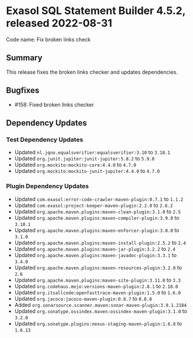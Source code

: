 # Exasol SQL Statement Builder 4.5.2, released 2022-08-31

Code name: Fix broken links check

## Summary

This release fixes the broken links checker and updates dependencies.

## Bugfixes

* #158: Fixed broken links checker

## Dependency Updates

### Test Dependency Updates

* Updated `nl.jqno.equalsverifier:equalsverifier:3.10` to `3.10.1`
* Updated `org.junit.jupiter:junit-jupiter:5.8.2` to `5.9.0`
* Updated `org.mockito:mockito-core:4.4.0` to `4.7.0`
* Updated `org.mockito:mockito-junit-jupiter:4.4.0` to `4.7.0`

### Plugin Dependency Updates

* Updated `com.exasol:error-code-crawler-maven-plugin:0.7.1` to `1.1.2`
* Updated `com.exasol:project-keeper-maven-plugin:2.2.0` to `2.6.2`
* Updated `org.apache.maven.plugins:maven-clean-plugin:3.1.0` to `2.5`
* Updated `org.apache.maven.plugins:maven-compiler-plugin:3.9.0` to `3.10.1`
* Updated `org.apache.maven.plugins:maven-enforcer-plugin:3.0.0` to `3.1.0`
* Updated `org.apache.maven.plugins:maven-install-plugin:2.5.2` to `2.4`
* Updated `org.apache.maven.plugins:maven-jar-plugin:3.2.2` to `2.4`
* Updated `org.apache.maven.plugins:maven-javadoc-plugin:3.3.1` to `3.4.0`
* Updated `org.apache.maven.plugins:maven-resources-plugin:3.2.0` to `2.6`
* Updated `org.apache.maven.plugins:maven-site-plugin:3.11.0` to `3.3`
* Updated `org.codehaus.mojo:versions-maven-plugin:2.8.1` to `2.10.0`
* Updated `org.itsallcode:openfasttrace-maven-plugin:1.5.0` to `1.6.0`
* Updated `org.jacoco:jacoco-maven-plugin:0.8.7` to `0.8.8`
* Added `org.sonarsource.scanner.maven:sonar-maven-plugin:3.9.1.2184`
* Updated `org.sonatype.ossindex.maven:ossindex-maven-plugin:3.1.0` to `3.2.0`
* Updated `org.sonatype.plugins:nexus-staging-maven-plugin:1.6.8` to `1.6.13`
